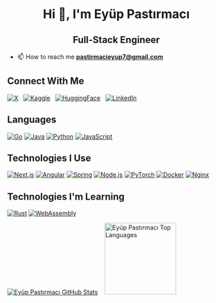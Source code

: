 # <div align="center">**Hi 👋, I'm Eyüp Pastırmacı**</div>
## <div align="center">**Full-Stack Engineer**</div>
- 📫 How to reach me **pastirmacieyup7@gmail.com**
## **Connect With Me**
[![X](https://github.com/user-attachments/assets/f8db442d-f9a4-4485-a923-2e5b0c46a72a)](https://x.com/eyuppastirmaci) &nbsp;
[![Kaggle](https://github.com/user-attachments/assets/da8a4c51-3335-4a58-8863-61d664727c32)](https://kaggle.com/eyppastrmac) &nbsp;
[![HuggingFace](https://github.com/eyuppastirmaci/eyuppastirmaci/assets/60294196/794e27a3-e75e-4d83-8a84-60504d1fdbdc)](https://huggingface.co/eyuppastirmaci) &nbsp;
[![LinkedIn](https://github.com/user-attachments/assets/e1e18398-be61-4b53-9b50-e7fbf783ad14)](https://www.linkedin.com/in/ey%C3%BCp-past%C4%B1rmac%C4%B1-904023365)

## **Languages**
<p>
  
[![Go](https://img.shields.io/badge/Go-00ADD8?style=for-the-badge&logo=go&logoColor=white)](https://go.dev/)
[![Java](https://img.shields.io/badge/Java-ED8B00?style=for-the-badge&logo=openjdk&logoColor=white)](https://www.java.com/en/)
[![Python](https://img.shields.io/badge/Python-14354C?style=for-the-badge&logo=python&logoColor=white)](https://www.python.org/)
[![JavaScript](https://img.shields.io/badge/JavaScript-F7DF1E?style=for-the-badge&logo=javascript&logoColor=black)](https://www.javascript.com/)
</p>

## **Technologies I Use**
<p>
  
[![Next.js](https://img.shields.io/badge/Next-black?style=for-the-badge&logo=next.js&logoColor=white)](https://nextjs.org/)
[![Angular](https://img.shields.io/badge/angular-%23DD0031.svg?style=for-the-badge&logo=angular&logoColor=white)](https://angular.dev/)
[![Spring](https://img.shields.io/badge/spring-%236DB33F.svg?style=for-the-badge&logo=spring&logoColor=white)](https://spring.io/)
[![Node.js](https://img.shields.io/badge/node.js-6DA55F?style=for-the-badge&logo=node.js&logoColor=white)](https://nodejs.org/en/)
[![PyTorch](https://img.shields.io/badge/PyTorch-%23EE4C2C.svg?style=for-the-badge&logo=PyTorch&logoColor=white)](https://pytorch.org/)
[![Docker](https://img.shields.io/badge/Docker-2CA5E0?style=for-the-badge&logo=docker&logoColor=white)](https://www.docker.com/)
[![Nginx](https://img.shields.io/badge/nginx-%23009639.svg?style=for-the-badge&logo=nginx&logoColor=white)](https://www.nginx.com/)
</p>

## **Technologies I'm Learning**
<p>
  
[![Rust](https://img.shields.io/badge/Rust-000000?style=for-the-badge&logo=rust&logoColor=white)](https://www.rust-lang.org/)
[![WebAssembly](https://img.shields.io/badge/WebAssembly-654FF0?style=for-the-badge&logo=WebAssembly&logoColor=white)](https://www.rust-lang.org/what/wasm)
</p>

<p>
  
[![Eyüp Pastırmacı GitHub Stats](https://github-readme-stats.vercel.app/api?username=eyuppastirmaci&show_icons=true&include_all_commits=true&count_private=true&hide_border=true&theme=github_dark)](https://github.com/eyuppastirmaci)
&nbsp;&nbsp;
<img
  src="https://github-readme-stats.vercel.app/api/top-langs/?username=eyuppastirmaci&layout=compact&hide_border=true&theme=github_dark"
  alt="Eyüp Pastırmacı Top Languages"
  height="165"
/>
</p>
